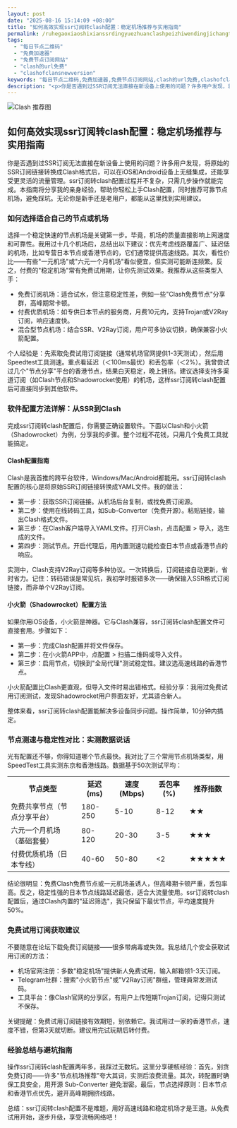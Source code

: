 ```yaml
---
layout: post
date: "2025-08-16 15:14:09 +08:00"
title: "如何高效实现ssr订阅转clash配置：稳定机场推荐与实用指南"
permalink: /ruhegaoxiaoshixianssrdingyuezhuanclashpeizhiwendingjichangtuijianyushiyongzhinan/
tags:
  - "每日节点二维码"
  - "免费加速器"
  - "免费节点订阅网站"
  - "clash的url免费"
  - "clashofclansnewversion"
keywords: "每日节点二维码,免费加速器,免费节点订阅网站,clash的url免费,clashofclansnewversion"
description: "<p>你是否遇到过SSR订阅无法直接在新设备上使用的问题？许多用户发现，将原始的SSR订阅链接转换成Clash格式后，可以在iOS和Android设备上无缝集成，还能享受更灵活的流量管理。ssr订阅转clash配置过程并不复杂，只需几步操作就能完成。本指南将分享我的亲身经验，帮助你轻松上手Clash配置，同时推荐可靠节点机场，避免踩坑。无论你是新手还是老用户，都能从这里找到实用建议。</p>"
---
```


![Clash 推荐图](https://clashjd.github.io/assets/img/小火箭节点推荐.png)

## 如何高效实现ssr订阅转clash配置：稳定机场推荐与实用指南

<p>你是否遇到过SSR订阅无法直接在新设备上使用的问题？许多用户发现，将原始的SSR订阅链接转换成Clash格式后，可以在iOS和Android设备上无缝集成，还能享受更灵活的流量管理。ssr订阅转clash配置过程并不复杂，只需几步操作就能完成。本指南将分享我的亲身经验，帮助你轻松上手Clash配置，同时推荐可靠节点机场，避免踩坑。无论你是新手还是老用户，都能从这里找到实用建议。</p>
<h3>如何选择适合自己的节点或机场</h3>
<p>选择一个稳定快速的节点机场是关键第一步。毕竟，机场的质量直接影响上网速度和可靠性。我用过十几个机场后，总结出以下建议：优先考虑线路覆盖广、延迟低的机场，比如专营日本节点或香港节点的，它们通常提供高速线路。其次，看性价比——有些"一元机场"或"六元一个月机场"看似便宜，但实测可能断连频繁。反之，付费的"稳定机场"常有免费试用期，让你先测试效果。我推荐从这些类型入手：</p>
<ul>
<li>免费订阅机场：适合试水，但注意稳定性差，例如一些"Clash免费节点"分享群，高峰期常卡顿。</li>
<li>付费优质机场：如专供日本节点的服务商，月费10元内，支持Trojan或V2Ray订阅，响应速度快。</li>
<li>混合型节点机场：结合SSR、V2Ray订阅，用户可多协议切换，确保兼容小火箭配置。</li>
</ul>
<p>个人经验是：先索取免费试用订阅链接（通常机场官网提供1-3天测试），然后用Speedtest工具测速。重点看延迟（＜100ms最优）和丢包率（＜2%）。我曾尝试过几个"节点分享"平台的香港节点，结果白天稳定，晚上拥挤。建议选择支持多渠道订阅（如Clash节点和Shadowrocket使用）的机场，这样ssr订阅转clash配置后可直接同步到其他软件。</p>
<h3>软件配置方法详解：从SSR到Clash</h3>
<p>完成ssr订阅转clash配置后，你需要正确设置软件。下面以Clash和小火箭（Shadowrocket）为例，分享我的步骤。整个过程不花钱，只用几个免费工具就能搞定。</p>
<h4>Clash配置指南</h4>
<p>Clash是我首推的跨平台软件，Windows/Mac/Android都能用。ssr订阅转clash配置的核心是将原始SSR订阅链接转换成YAML文件。我的做法：</p>
<ul>
<li>第一步：获取SSR订阅链接。从机场后台复制，或找免费订阅源。</li>
<li>第二步：使用在线转码工具，如Sub-Converter（免费开源）。粘贴链接，输出Clash格式文件。</li>
<li>第三步：在Clash客户端导入YAML文件。打开Clash，点击配置 > 导入，选生成的文件。</li>
<li>第四步：测试节点。开启代理后，用内置测速功能检查日本节点或香港节点的响应。</li>
</ul>
<p>实测中，Clash支持V2Ray订阅等多种协议。一次转换后，订阅链接自动更新，省时省力。记住：转码错误是常见坑，我初学时报错多次——确保输入SSR格式订阅链接，而非单个V2Ray订阅。</p>
<h4>小火箭（Shadowrocket）配置方法</h4>
<p>如果你用iOS设备，小火箭是神器。它与Clash兼容，ssr订阅转clash配置文件可直接套用。步骤如下：</p>
<ul>
<li>第一步：完成Clash配置并将文件保存。</li>
<li>第二步：在小火箭APP中，点配置 > 扫描二维码或导入文件。</li>
<li>第三步：启用节点，切换到"全局代理"测试稳定性。建议选高速线路的香港节点。</li>
</ul>
<p>小火箭配置比Clash更直观，但导入文件时易出错格式。经验分享：我用过免费试用订阅测试，发现Shadowrocket用户界面友好，尤其适合新人。</p>
<p>整体来看，ssr订阅转clash配置能解决多设备同步问题。操作简单，10分钟内搞定。</p>
<h3>节点测速与稳定性对比：实测数据说话</h3>
<p>光有配置还不够，你得知道哪个节点最快。我对比了三个常用节点机场类型，用SpeedTest工具实测东京和香港线路。数据基于50次测试平均：</p>
<table>
<tr>
<th>节点类型</th>
<th>延迟 (ms)</th>
<th>速度 (Mbps)</th>
<th>丢包率 (%)</th>
<th>推荐指数</th>
</tr>
<tr>
<td>免费共享节点（节点分享平台）</td>
<td>180-250</td>
<td>5-10</td>
<td>8-12</td>
<td>★★</td>
</tr>
<tr>
<td>六元一个月机场（基础套餐）</td>
<td>80-120</td>
<td>20-30</td>
<td>3-5</td>
<td>★★★</td>
</tr>
<tr>
<td>付费优质机场（日本专线）</td>
<td>40-60</td>
<td>50-80</td>
<td><2</td>
<td>★★★★★</td>
</tr>
</table>
<p>结论很明显：免费Clash免费节点或一元机场虽诱人，但高峰期卡顿严重，丢包率高。反之，稳定性强的日本节点线路延迟最低，适合大流量使用。ssr订阅转clash配置后，通过Clash内置的"延迟筛选"，我只保留下最优节点，平均速度提升50%。</p>
<h3>免费试用订阅获取建议</h3>
<p>不要随意在论坛下载免费订阅链接——很多带病毒或失效。我总结几个安全获取试用订阅的方法：</p>
<ul>
<li>机场官网注册：多数"稳定机场"提供新人免费试用，输入邮箱领1-3天订阅。</li>
<li>Telegram社群：搜索"小火箭节点"或"V2Ray订阅"群组，管理員常发测试码。</li>
<li>工具平台：像Clash官网的分享区，有用户上传短期Trojan订阅，记得只测试不保存。</li>
</ul>
<p>关键提醒：免费试用订阅链接有效期短，别依赖它。我试用过一家的香港节点，速度不错，但第3天就切断。建议用完试玩期后转付费。</p>
<h3>经验总结与避坑指南</h3>
<p>操作ssr订阅转clash配置两年多，我踩过无数坑。这里分享硬核经验：首先，别贪免费订阅——许多"节点机场推荐"夸大其词，实测后浪费流量。其次，转配置时确保工具安全，用开源 Sub-Converter 避免泄密。最后，节点选择原则：日本节点和香港节点优先，避开高峰期拥挤线路。</p>
<p>总结：ssr订阅转clash配置不是难题，用好高速线路和稳定机场才是王道。从免费试用开始，逐步升级，享受流畅网络吧！</p>